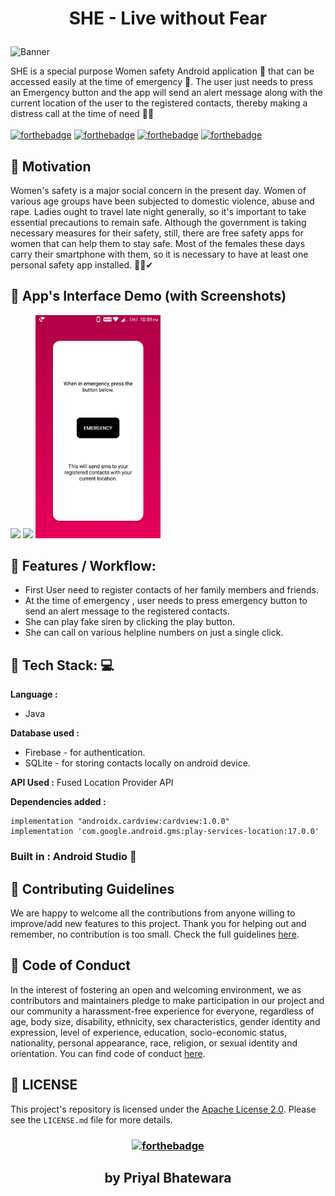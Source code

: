 # <p align = "center"> SHE - Live without Fear </p>
![Banner](https://i.pinimg.com/originals/fe/2a/d5/fe2ad54ac1466a8e3312c7984e5cdb75.jpg)

SHE is a special purpose Women safety Android application 📱 that can be accessed easily at the time of emergency 🚨. The user just needs to press an Emergency button and the app will send an alert message along with the current location of the user to the registered contacts, thereby making a distress call at the time of need 🚀🙌
<br>
<br>
[![forthebadge](https://forthebadge.com/images/badges/open-source.svg)](https://forthebadge.com)
[![forthebadge](https://forthebadge.com/images/badges/built-for-android.svg)](https://forthebadge.com)
[![forthebadge](https://forthebadge.com/images/badges/made-with-java.svg)](https://forthebadge.com)
[![forthebadge](https://forthebadge.com/images/badges/powered-by-responsibility.svg)](https://forthebadge.com)

## 📌 Motivation 
Women's safety is a major social concern in the present day. Women of various age groups have been subjected to domestic violence, abuse and rape. Ladies ought to travel late night generally, so it's important to take essential precautions to remain safe. Although the government is taking necessary measures for their safety, still, there are free safety apps for women that can help them to stay safe. Most of the females these days carry their smartphone with them, so it is necessary to have at least one personal safety app installed. 👮‍♀️✔

## 📌 App's Interface Demo (with Screenshots)
<div>
 <img src="https://github.com/priyalbhatewara123/SHE--Live-Without-Fear/blob/master/screenshots/Screenshot1.jpeg" width="200" padding-right="2px">
 <img src="https://github.com/priyalbhatewara123/SHE--Live-Without-Fear/blob/master/screenshots/Screenshot4.jpeg" width="200" padding-right="2px">
 <img src="https://github.com/priyalbhatewara123/SHE--Live-Without-Fear/blob/master/screenshots/Screenshot3.jpeg" width="200">
</div> 

## 📌 Features / Workflow: 
* First User need to register contacts of her family members and friends.
* At the time of emergency , user needs to press emergency button to send an alert message to the registered contacts.
* She can play fake siren by clicking the play button.
* She can call on various helpline numbers on just a single click.

## 📌 Tech Stack: 💻

**Language :**
* Java

**Database used :**
* Firebase - for authentication.
* SQLite - for storing contacts locally on android device.

**API Used :**
Fused Location Provider API

**Dependencies added :**
```
implementation "androidx.cardview:cardview:1.0.0"
implementation 'com.google.android.gms:play-services-location:17.0.0' 
```
### Built in : Android Studio 🚀

## 📌 Contributing Guidelines
We are happy to welcome all the contributions from anyone willing to improve/add new features to this project. Thank you for helping out and remember, no contribution is too small. 
Check the full guidelines [here](https://github.com/priyalbhatewara123/SHE--Live-Without-Fear/blob/master/CONTRIBUTING.md).

## 📌 Code of Conduct
In the interest of fostering an open and welcoming environment, we as contributors and maintainers pledge to make participation in our project and our community a harassment-free experience for everyone, regardless of age, body size, disability, ethnicity, sex characteristics, gender identity and expression, level of experience, education, socio-economic status, nationality, personal appearance, race, religion, or sexual identity and orientation.
You can find code of conduct [here](https://github.com/priyalbhatewara123/SHE--Live-Without-Fear/blob/master/CODE_OF_CONDUCT.md).

## 📌 LICENSE 
This project's repository is licensed under the [Apache License 2.0](https://github.com/priyalbhatewara123/SHE--Live-Without-Fear/blob/master/LICENSE). Please see the `LICENSE.md` file for more details.

### <p align = "center"> [![forthebadge](https://forthebadge.com/images/badges/built-with-love.svg)](https://forthebadge.com) </p> 
## <p align = "center">by Priyal Bhatewara </p>
